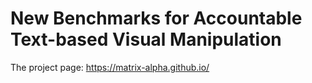 # New Benchmarks for Accountable Text-based Visual Manipulation

The project page: https://matrix-alpha.github.io/



